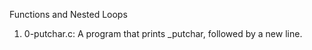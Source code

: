 Functions and Nested Loops

1. 0-putchar.c: A program that prints _putchar, followed by a new line.
